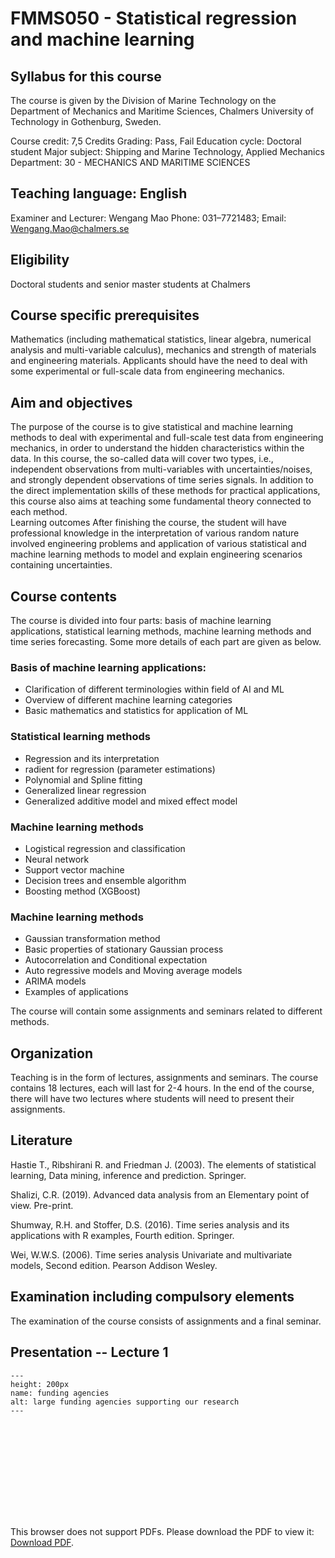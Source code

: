 # FMMS050 - Statistical regression and machine learning

## Syllabus for this course 
The course is given by the Division of Marine Technology on the Department of Mechanics and Maritime Sciences, Chalmers University of Technology in Gothenburg, Sweden. 

Course credit: 7,5 Credits
Grading: Pass, Fail
Education cycle: Doctoral student
Major subject: Shipping and Marine Technology, Applied Mechanics
Department: 30 - MECHANICS AND MARITIME SCIENCES

## Teaching language: English

Examiner and Lecturer: Wengang Mao 
Phone: 031–7721483; Email: Wengang.Mao@chalmers.se

## Eligibility
Doctoral students and senior master students at Chalmers

## Course specific prerequisites
Mathematics (including mathematical statistics, linear algebra, numerical analysis and multi-variable calculus), mechanics and strength of materials and engineering materials. Applicants should have the need to deal with some experimental or full-scale data from engineering mechanics.

## Aim and objectives
The purpose of the course is to give statistical and machine learning methods to deal with experimental and full-scale test data from engineering mechanics, in order to understand the hidden characteristics within the data. In this course, the so-called data will cover two types, i.e., independent observations from multi-variables with uncertainties/noises, and strongly dependent observations of time series signals. In addition to the direct implementation skills of these methods for practical applications, this course also aims at teaching some fundamental theory connected to each method.  
Learning outcomes 
After finishing the course, the student will have professional knowledge in the interpretation of various random nature involved engineering problems and application of various statistical and machine learning methods to model and explain engineering scenarios containing uncertainties.

## Course contents
The course is divided into four parts: basis of machine learning applications, statistical learning methods, machine learning methods and time series forecasting. Some more details of each part are given as below. 
### Basis of machine learning applications:
* Clarification of different terminologies within field of AI and ML
* Overview of different machine learning categories
* Basic mathematics and statistics for application of ML

### Statistical learning methods
* Regression and its interpretation
* radient for regression (parameter estimations) 
* Polynomial and Spline fitting
* Generalized linear regression
* Generalized additive model and mixed effect model

### Machine learning methods
* Logistical regression and classification
* Neural network
* Support vector machine
* Decision trees and ensemble algorithm
* Boosting method (XGBoost)

### Machine learning methods
* Gaussian transformation method
* Basic properties of stationary Gaussian process
* Autocorrelation and Conditional expectation
* Auto regressive models and Moving average models
* ARIMA models
* Examples of applications

The course will contain some assignments and seminars related to different methods.

## Organization
Teaching is in the form of lectures, assignments and seminars. The course contains 18 lectures, each will last for 2-4 hours. In the end of the course, there will have two lectures where students will need to present their assignments.

## Literature
Hastie T., Ribshirani R. and Friedman J. (2003). The elements of statistical learning, Data mining, inference and prediction. Springer. <br />

Shalizi, C.R. (2019). Advanced data analysis from an Elementary point of view. Pre-print. <br />

Shumway, R.H. and Stoffer, D.S. (2016). Time series analysis and its applications with R examples, Fourth edition. Springer.<br />

Wei, W.W.S. (2006). Time series analysis Univariate and multivariate models, Second edition. Pearson Addison Wesley.

## Examination including compulsory elements
The examination of the course consists of assignments and a final seminar.


## Presentation -- Lecture 1

```{figure} https://github.com/wengangmao/fmms050/blob/main/contents/images/Lecture%201%20-%20Course%20contents.pdf
---
height: 200px
name: funding agencies
alt: large funding agencies supporting our research
---
```

<object data="https://github.com/wengangmao/fmms050/blob/main/contents/images/Lecture%201%20-%20Course%20contents.pdf" type="application/pdf" width="700px" height="700px">
    <embed src="https://github.com/wengangmao/fmms050/blob/main/contents/images/Lecture%201%20-%20Course%20contents.pdf">
        <p>This browser does not support PDFs. Please download the PDF to view it: <a href="https://github.com/wengangmao/fmms050/blob/main/contents/images/Lecture%201%20-%20Course%20contents.pdf">Download PDF</a>.</p>
    </embed>
</object>